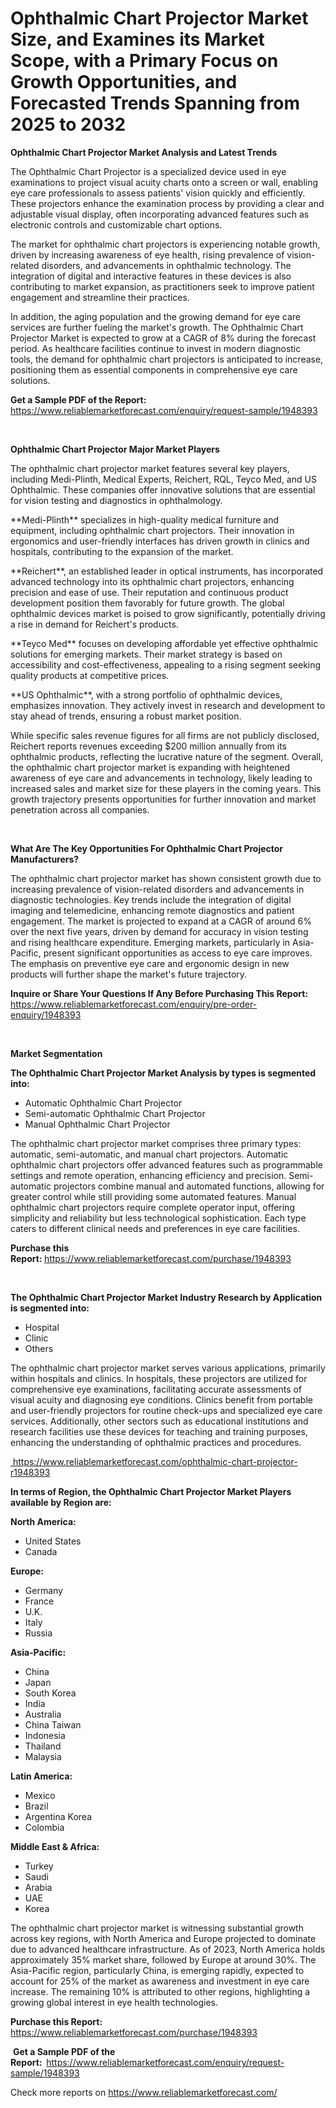 <p><h1>Ophthalmic Chart Projector Market Size, and Examines its Market Scope, with a Primary Focus on Growth Opportunities, and Forecasted Trends Spanning from 2025 to 2032</h1></p><p><strong>Ophthalmic Chart Projector Market Analysis and Latest Trends</strong></p>
<p><p>The Ophthalmic Chart Projector is a specialized device used in eye examinations to project visual acuity charts onto a screen or wall, enabling eye care professionals to assess patients' vision quickly and efficiently. These projectors enhance the examination process by providing a clear and adjustable visual display, often incorporating advanced features such as electronic controls and customizable chart options.</p><p>The market for ophthalmic chart projectors is experiencing notable growth, driven by increasing awareness of eye health, rising prevalence of vision-related disorders, and advancements in ophthalmic technology. The integration of digital and interactive features in these devices is also contributing to market expansion, as practitioners seek to improve patient engagement and streamline their practices.</p><p>In addition, the aging population and the growing demand for eye care services are further fueling the market's growth. The Ophthalmic Chart Projector Market is expected to grow at a CAGR of 8% during the forecast period. As healthcare facilities continue to invest in modern diagnostic tools, the demand for ophthalmic chart projectors is anticipated to increase, positioning them as essential components in comprehensive eye care solutions.</p></p>
<p><strong>Get a Sample PDF of the Report:&nbsp;</strong> <a href="https://www.reliablemarketforecast.com/enquiry/request-sample/1948393?utm_campaign=2449&utm_medium=2&utm_source=Github&utm_content=ia&utm_term=03032025&utm_id=ophthalmic-chart-projector">https://www.reliablemarketforecast.com/enquiry/request-sample/1948393</a></p>
<p>&nbsp;</p>
<p><strong>Ophthalmic Chart Projector Major Market Players</strong></p>
<p><p>The ophthalmic chart projector market features several key players, including Medi-Plinth, Medical Experts, Reichert, RQL, Teyco Med, and US Ophthalmic. These companies offer innovative solutions that are essential for vision testing and diagnostics in ophthalmology.</p><p>**Medi-Plinth** specializes in high-quality medical furniture and equipment, including ophthalmic chart projectors. Their innovation in ergonomics and user-friendly interfaces has driven growth in clinics and hospitals, contributing to the expansion of the market.</p><p>**Reichert**, an established leader in optical instruments, has incorporated advanced technology into its ophthalmic chart projectors, enhancing precision and ease of use. Their reputation and continuous product development position them favorably for future growth. The global ophthalmic devices market is poised to grow significantly, potentially driving a rise in demand for Reichert's products.</p><p>**Teyco Med** focuses on developing affordable yet effective ophthalmic solutions for emerging markets. Their market strategy is based on accessibility and cost-effectiveness, appealing to a rising segment seeking quality products at competitive prices. </p><p>**US Ophthalmic**, with a strong portfolio of ophthalmic devices, emphasizes innovation. They actively invest in research and development to stay ahead of trends, ensuring a robust market position.</p><p>While specific sales revenue figures for all firms are not publicly disclosed, Reichert reports revenues exceeding $200 million annually from its ophthalmic products, reflecting the lucrative nature of the segment. Overall, the ophthalmic chart projector market is expanding with heightened awareness of eye care and advancements in technology, likely leading to increased sales and market size for these players in the coming years. This growth trajectory presents opportunities for further innovation and market penetration across all companies.</p></p>
<p>&nbsp;</p>
<p><strong>What Are The Key Opportunities For Ophthalmic Chart Projector Manufacturers?</strong></p>
<p><p>The ophthalmic chart projector market has shown consistent growth due to increasing prevalence of vision-related disorders and advancements in diagnostic technologies. Key trends include the integration of digital imaging and telemedicine, enhancing remote diagnostics and patient engagement. The market is projected to expand at a CAGR of around 6% over the next five years, driven by demand for accuracy in vision testing and rising healthcare expenditure. Emerging markets, particularly in Asia-Pacific, present significant opportunities as access to eye care improves. The emphasis on preventive eye care and ergonomic design in new products will further shape the market's future trajectory.</p></p>
<p><strong>Inquire or Share Your Questions If Any Before Purchasing This Report:</strong> <a href="https://www.reliablemarketforecast.com/enquiry/pre-order-enquiry/1948393?utm_campaign=2449&utm_medium=2&utm_source=Github&utm_content=ia&utm_term=03032025&utm_id=ophthalmic-chart-projector">https://www.reliablemarketforecast.com/enquiry/pre-order-enquiry/1948393</a></p>
<p>&nbsp;</p>
<p><strong>Market Segmentation</strong></p>
<p><strong>The Ophthalmic Chart Projector Market Analysis by types is segmented into:</strong></p>
<p><ul><li>Automatic Ophthalmic Chart Projector</li><li>Semi-automatic Ophthalmic Chart Projector</li><li>Manual Ophthalmic Chart Projector</li></ul></p>
<p><p>The ophthalmic chart projector market comprises three primary types: automatic, semi-automatic, and manual chart projectors. Automatic ophthalmic chart projectors offer advanced features such as programmable settings and remote operation, enhancing efficiency and precision. Semi-automatic projectors combine manual and automated functions, allowing for greater control while still providing some automated features. Manual ophthalmic chart projectors require complete operator input, offering simplicity and reliability but less technological sophistication. Each type caters to different clinical needs and preferences in eye care facilities.</p></p>
<p><strong>Purchase this Report:&nbsp;</strong><a href="https://www.reliablemarketforecast.com/purchase/1948393?utm_campaign=2449&utm_medium=2&utm_source=Github&utm_content=ia&utm_term=03032025&utm_id=ophthalmic-chart-projector">https://www.reliablemarketforecast.com/purchase/1948393</a></p>
<p>&nbsp;</p>
<p><strong>The Ophthalmic Chart Projector Market Industry Research by Application is segmented into:</strong></p>
<p><ul><li>Hospital</li><li>Clinic</li><li>Others</li></ul></p>
<p><p>The ophthalmic chart projector market serves various applications, primarily within hospitals and clinics. In hospitals, these projectors are utilized for comprehensive eye examinations, facilitating accurate assessments of visual acuity and diagnosing eye conditions. Clinics benefit from portable and user-friendly projectors for routine check-ups and specialized eye care services. Additionally, other sectors such as educational institutions and research facilities use these devices for teaching and training purposes, enhancing the understanding of ophthalmic practices and procedures.</p></p>
<p><a href="https://www.reliablemarketforecast.com/ophthalmic-chart-projector-r1948393?utm_campaign=2449&utm_medium=2&utm_source=Github&utm_content=ia&utm_term=03032025&utm_id=ophthalmic-chart-projector">&nbsp;https://www.reliablemarketforecast.com/ophthalmic-chart-projector-r1948393</a></p>
<p><strong>In terms of Region, the Ophthalmic Chart Projector Market Players available by Region are:</strong></p>
<p>
    <p> <strong> North America: </strong>
        <ul>
            <li>United States</li>
            <li>Canada</li>
        </ul>
        </p> 
    <p> <strong> Europe: </strong>
        <ul>
            <li>Germany</li>
            <li>France</li>
            <li>U.K.</li>
            <li>Italy</li>
            <li>Russia</li>
        </ul>
        </p> 
    <p> <strong> Asia-Pacific: </strong>
        <ul>
            <li>China</li>
            <li>Japan</li>
            <li>South Korea</li>
            <li>India</li>
            <li>Australia</li>
            <li>China Taiwan</li>
            <li>Indonesia</li>
            <li>Thailand</li>
            <li>Malaysia</li>
        </ul>
        </p> 
    <p> <strong> Latin America: </strong>
        <ul>
            <li>Mexico</li>
            <li>Brazil</li>
            <li>Argentina Korea</li>
            <li>Colombia</li>
        </ul>
        </p> 
    <p> <strong> Middle East & Africa: </strong>
        <ul>
            <li>Turkey</li>
            <li>Saudi</li>
            <li>Arabia</li>
            <li>UAE</li>
            <li>Korea</li>
        </ul>
    </p>
    </p>
<p><p>The ophthalmic chart projector market is witnessing substantial growth across key regions, with North America and Europe projected to dominate due to advanced healthcare infrastructure. As of 2023, North America holds approximately 35% market share, followed by Europe at around 30%. The Asia-Pacific region, particularly China, is emerging rapidly, expected to account for 25% of the market as awareness and investment in eye care increase. The remaining 10% is attributed to other regions, highlighting a growing global interest in eye health technologies.</p></p>
<p><strong>Purchase this Report: </strong><a href="https://www.reliablemarketforecast.com/purchase/1948393?utm_campaign=2449&utm_medium=2&utm_source=Github&utm_content=ia&utm_term=03032025&utm_id=ophthalmic-chart-projector">https://www.reliablemarketforecast.com/purchase/1948393</a></p>
<p>&nbsp;<strong>Get a Sample PDF of the Report:&nbsp;&nbsp;</strong><a href="https://www.reliablemarketforecast.com/enquiry/request-sample/1948393?utm_campaign=2449&utm_medium=2&utm_source=Github&utm_content=ia&utm_term=03032025&utm_id=ophthalmic-chart-projector">https://www.reliablemarketforecast.com/enquiry/request-sample/1948393</a></p>
<p><strong></strong></p>
<p>Check more reports on <a href="https://www.reliablemarketforecast.com/?utm_campaign=2449&utm_medium=2&utm_source=Github&utm_content=ia&utm_term=03032025&utm_id=ophthalmic-chart-projector">https://www.reliablemarketforecast.com/</a></p>